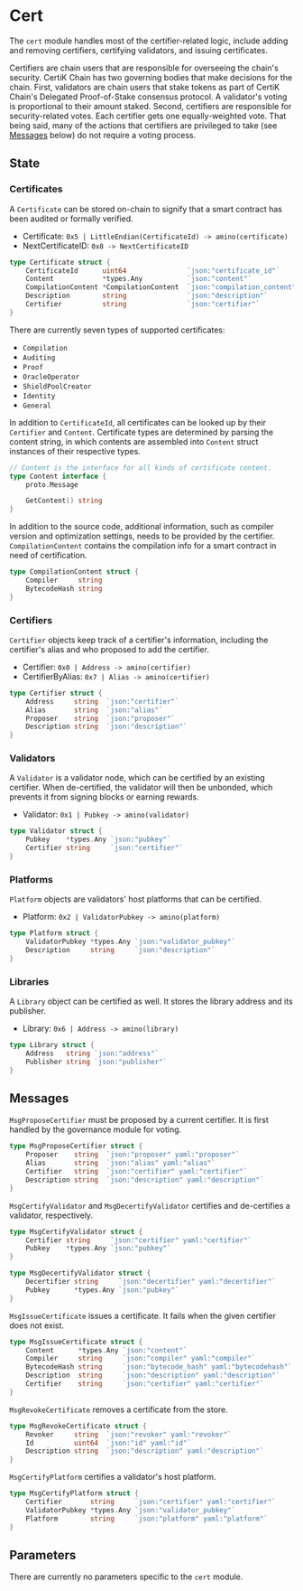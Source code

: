 # Cert

The `cert` module handles most of the certifier-related logic, include adding and removing certifiers, certifying validators, and issuing certificates.

Certifiers are chain users that are responsible for overseeing the chain's security. CertiK Chain has two governing bodies that make decisions for the chain. First, validators are chain users that stake tokens as part of CertiK Chain's Delegated Proof-of-Stake consensus protocol. A validator's voting is proportional to their amount staked. Second, certifiers are responsible for security-related votes. Each certifier gets one equally-weighted vote. That being said, many of the actions that certifiers are privileged to take (see [Messages](#messages) below) do not require a voting process.

## State

### Certificates

A `Certificate` can be stored on-chain to signify that a smart contract has been audited or formally verified.

- Certificate: `0x5 | LittleEndian(CertificateId) -> amino(certificate)`
- NextCertificateID: `0x8 -> NextCertificateID`

```go
type Certificate struct {
	CertificateId      uint64				`json:"certificate_id"`
	Content            *types.Any			`json:"content"`
	CompilationContent *CompilationContent	`json:"compilation_content"`
	Description        string				`json:"description"`
	Certifier          string				`json:"certifier"`
}
```

There are currently seven types of supported certificates:

- `Compilation`
- `Auditing`
- `Proof`
- `OracleOperator`
- `ShieldPoolCreator`
- `Identity`
- `General`

In addition to `CertificateId`, all certificates can be looked up by their `Certifier` and `Content`. Certificate types are determined by parsing the content string, in which contents are assembled into `Content` struct instances of their respective types.

```go
// Content is the interface for all kinds of certificate content.
type Content interface {
	proto.Message

	GetContent() string
}
```

In addition to the source code, additional information, such as compiler version and optimization settings, needs to be provided by the certifier. `CompilationContent` contains the compilation info for a smart contract in need of certification.

```go
type CompilationContent struct {
	Compiler     string
	BytecodeHash string
}
```

### Certifiers

`Certifier` objects keep track of a certifier's information, including the certifier's alias and who proposed to add the certifier.

- Certifier: `0x0 | Address -> amino(certifier)`
- CertifierByAlias: `0x7 | Alias -> amino(certifier)`

```go
type Certifier struct {
	Address     string	`json:"certifier"`
	Alias       string	`json:"alias"`
	Proposer    string	`json:"proposer"`
	Description string	`json:"description"`
}
```

### Validators

A `Validator` is a validator node, which can be certified by an existing certifier. When de-certified, the validator will then be unbonded, which prevents it from signing blocks or earning rewards.

- Validator: `0x1 | Pubkey -> amino(validator)`

```go
type Validator struct {
	Pubkey    *types.Any `json:"pubkey"`
	Certifier string     `json:"certifier"`
}
```

### Platforms

`Platform` objects are validators' host platforms that can be certified.

- Platform: `0x2 | ValidatorPubkey -> amino(platform)`

```go
type Platform struct {
	ValidatorPubkey *types.Any `json:"validator_pubkey"`
	Description     string     `json:"description"`
}
```

### Libraries

A `Library` object can be certified as well. It stores the library address and its publisher.

- Library: `0x6 | Address -> amino(library)`

```go
type Library struct {
	Address   string `json:"address"`
	Publisher string `json:"publisher"`
}
```

## Messages

`MsgProposeCertifier` must be proposed by a current certifier. It is first handled by the governance module for voting.

```go
type MsgProposeCertifier struct {
	Proposer    string	`json:"proposer" yaml:"proposer"`
	Alias       string	`json:"alias" yaml:"alias"`
	Certifier   string	`json:"certifier" yaml:"certifier"`
	Description string	`json:"description" yaml:"description"`
}
```

`MsgCertifyValidator` and `MsgDecertifyValidator` certifies and de-certifies a validator, respectively.

```go
type MsgCertifyValidator struct {
	Certifier string     `json:"certifier" yaml:"certifier"`
	Pubkey    *types.Any `json:"pubkey"`
}
```

```go
type MsgDecertifyValidator struct {
	Decertifier string     `json:"decertifier" yaml:"decertifier"`
	Pubkey      *types.Any `json:"pubkey"`
}
```

`MsgIssueCertificate` issues a certificate. It fails when the given certifier does not exist.

```go
type MsgIssueCertificate struct {
	Content      *types.Any `json:"content"`
	Compiler     string     `json:"compiler" yaml:"compiler"`
	BytecodeHash string     `json:"bytecode_hash" yaml:"bytecodehash"`
	Description  string     `json:"description" yaml:"description"`
	Certifier    string     `json:"certifier" yaml:"certifier"`
}
```

`MsgRevokeCertificate` removes a certificate from the store.

```go
type MsgRevokeCertificate struct {
	Revoker     string	`json:"revoker" yaml:"revoker"`
	Id          uint64  `json:"id" yaml:"id"`
	Description string	`json:"description" yaml:"description"`
}
```

`MsgCertifyPlatform` certifies a validator's host platform.

```go
type MsgCertifyPlatform struct {
	Certifier       string     `json:"certifier" yaml:"certifier"`
	ValidatorPubkey *types.Any `json:"validator_pubkey"`
	Platform        string     `json:"platform" yaml:"platform"`
}
```

## Parameters

There are currently no parameters specific to the `cert` module.

